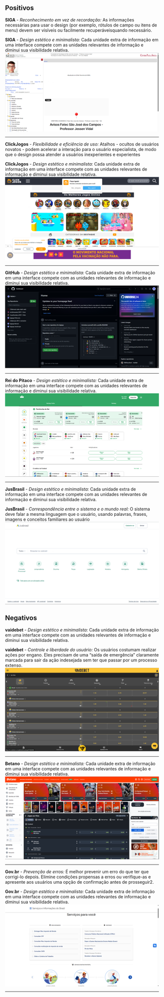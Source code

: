 ## Positivos

**SIGA** - _Reconhecimento em vez de recordação:_ As informações necessárias para usar o design (por exemplo, rótulos de campo ou itens de menu) devem ser visíveis ou facilmente recuperáveis ​​quando necessário.

**SIGA** - _Design estético e minimalista:_ Cada unidade extra de informação em uma interface compete com as unidades relevantes de informação e diminui sua visibilidade relativa.
![alt text](SIGA.png)

<hr>

**ClickJogos** - _Flexibilidade e eficiência de uso:_ Atalhos - ocultos de usuários novatos - podem acelerar a interação para o usuário especialista, de modo que o design possa atender a usuários inexperientes e experientes

**ClickJogos** - _Design estético e minimalista:_ Cada unidade extra de informação em uma interface compete com as unidades relevantes de informação e diminui sua visibilidade relativa.
![alt text](clickjogos.png)

<hr>

**GitHub** - _Design estético e minimalista:_ Cada unidade extra de informação em uma interface compete com as unidades relevantes de informação e diminui sua visibilidade relativa.
![alt text](github.png)

<hr>

**Rei do Pitaco** - _Design estético e minimalista:_ Cada unidade extra de informação em uma interface compete com as unidades relevantes de informação e diminui sua visibilidade relativa.
![alt text](image.png)

<hr>

**JusBrasil** - _Design estético e minimalista:_ Cada unidade extra de informação em uma interface compete com as unidades relevantes de informação e diminui sua visibilidade relativa.

**JusBrasil** - _Correspondência entre o sistema e o mundo real:_ O sistema deve falar a mesma linguagem que o usuário, usando palavras, frases, imagens e conceitos familiares ao usuário
![alt text](jusbr.png)

## Negativos

**vaidebet** - _Design estético e minimalista:_ Cada unidade extra de informação em uma interface compete com as unidades relevantes de informação e diminui sua visibilidade relativa.

**vaidebet** - _Controle e liberdade do usuário:_ Os usuários costumam realizar ações por engano. Eles precisam de uma “saída de emergência” claramente marcada para sair da ação indesejada sem ter que passar por um processo extenso.
![alt text](vaidebet.png)

<hr>

**Betano** - _Design estético e minimalista:_ Cada unidade extra de informação em uma interface compete com as unidades relevantes de informação e diminui sua visibilidade relativa.
![alt text](betano.png)

<hr>

**Gov.br** - _Prevenção de erros:_ É melhor prevenir um erro do que ter que corrigi-lo depois. Elimine condições propensas a erros ou verifique-as e apresente aos usuários uma opção de confirmação antes de prosseguir2.

**Gov.br** - _Design estético e minimalista:_ Cada unidade extra de informação em uma interface compete com as unidades relevantes de informação e diminui sua visibilidade relativa.
![alt text](govbr.png)

<hr>
